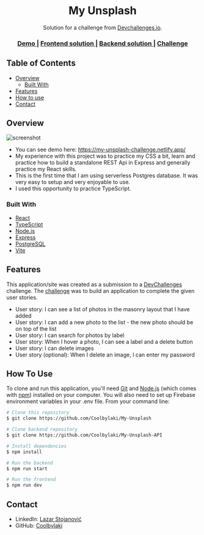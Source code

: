 <h1 align="center">My Unsplash</h1>

<div align="center">
   Solution for a challenge from  <a href="http://devchallenges.io" target="_blank">Devchallenges.io</a>.
</div>

<div align="center">
  <h3>
    <a href="https://my-unsplash-challenge.netlify.app/">
      Demo
    </a>
    <span> | </span>
    <a href="https://github.com/Coolbylaki/My-Unsplash">
      Frontend solution
    </a>
    <span> | </span>
    <a href="https://github.com/Coolbylaki/My-Unsplash-API">
      Backend solution
    </a>
    <span> | </span>
    <a href="https://devchallenges.io/challenges/rYyhwJAxMfES5jNQ9YsP">
      Challenge
    </a>
  </h3>
</div>

<!-- TABLE OF CONTENTS -->

## Table of Contents

- [Overview](#overview)
  - [Built With](#built-with)
- [Features](#features)
- [How to use](#how-to-use)
- [Contact](#contact)

<!-- OVERVIEW -->

## Overview

![screenshot](https://i.ibb.co/fppGvVg/Screenshot-2023-08-16-012451.png)

- You can see demo here: https://my-unsplash-challenge.netlify.app/
- My experience with this project was to practice my CSS a bit, learn and practice how to build a standalone REST Api in Express and generally practice my React skills.
- This is the first time that I am using serverless Postgres database. It was very easy to setup and very enjoyable to use.
- I used this opportunity to practice TypeScript.

### Built With

<!-- This section should list any major frameworks that you built your project using. Here are a few examples.-->

- [React](https://reactjs.org/)
- [TypeScript](https://www.typescriptlang.org/)
- [Node.js](https://nodejs.org/)
- [Express](https://expressjs.com/)
- [PostgreSQL](https://vercel.com/docs/storage/vercel-postgres/quickstart)
- [Vite](https://vitejs.dev/)

## Features

<!-- List the features of your application or follow the template. Don't share the figma file here :) -->

This application/site was created as a submission to a [DevChallenges](https://devchallenges.io/challenges) challenge. The [challenge](https://devchallenges.io/challenges/rYyhwJAxMfES5jNQ9YsP) was to build an application to complete the given user stories.

- User story: I can see a list of photos in the masonry layout that I have added
- User story: I can add a new photo to the list - the new photo should be on top of the list
- User story: I can search for photos by label
- User story: When I hover a photo, I can see a label and a delete button
- User story: I can delete images
- User story (optional): When I delete an image, I can enter my password

## How To Use

<!-- Example: -->

To clone and run this application, you'll need [Git](https://git-scm.com) and [Node.js](https://nodejs.org/en/download/) (which comes with [npm](http://npmjs.com)) installed on your computer. You will also need to set up Firebase environment variables in your .env file. From your command line:

```bash
# Clone this repository
$ git clone https://github.com/Coolbylaki/My-Unsplash

# Clone backend repository
$ git clone https://github.com/Coolbylaki/My-Unsplash-API

# Install dependencies
$ npm install

# Run the backend
$ npm run start

# Run the frontend
$ npm run dev
```

## Contact

- LinkedIn: [Lazar Stojanović](https://www.linkedin.com/in/lazar-stojanovi%C4%871998/)
- GitHub: [Coolbylaki](https://github.com/Coolbylaki)
